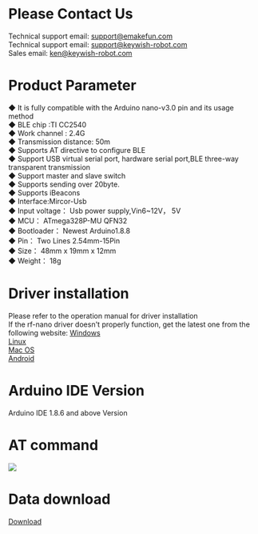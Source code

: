 # Please Contact Us
Technical support email: support@emakefun.com  
Technical support email: support@keywish-robot.com </br>
Sales email: ken@keywish-robot.com  </br>
# Product Parameter
◆ It is fully compatible with the Arduino nano-v3.0 pin and its usage method</br>
◆ BLE chip :TI CC2540</br>
◆ Work channel : 2.4G</br>
◆ Transmission distance: 50m</br>
◆ Supports AT directive to configure BLE</br>
◆ Support USB virtual serial port, hardware serial port,BLE three-way transparent transmission</br>
◆ Support master and slave switch</br>
◆ Supports sending over 20byte.</br>
◆ Supports iBeacons</br>
◆ Interface:Mircor-Usb</br>
◆ Input voltage： Usb power supply,Vin6~12V， 5V</br>
◆ MCU： ATmega328P-MU QFN32</br>
◆ Bootloader： Newest Arduino1.8.8</br>
◆ Pin： Two Lines 2.54mm-15Pin</br>
◆ Size： 48mm x 19mm x 12mm</br>
◆ Weight： 18g</br>
# Driver installation
Please refer to the operation manual for driver installation</br>
If the rf-nano driver doesn't properly function, get the latest one from the following website:
[Windows](http://www.wch.cn/downloads/CH341SER_EXE.html)</br>
[Linux](http://www.wch.cn/downloads/CH341SER_LINUX_ZIP.html)</br>
[Mac OS](http://www.wch.cn/downloads/CH341SER_MAC_ZIP.html)</br>
[Android](http://www.wch.cn/downloads/CH341SER_ANDROID_ZIP.html)</br>
# Arduino IDE Version
Arduino IDE 1.8.6 and above Version</br>
# AT command
![](https://github.com/emakefun/emakefun-nano-plus/blob/master/BLE-Nano/AT_CMD.png)</br>
# Data download
[Download](https://github.com/keywish/keywish-nano-plus/archive/master.zip)</br>
